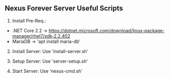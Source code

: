 ## Nexus Forever Server Useful Scripts

1) Install Pre-Req.:
 - .NET Core 2.2 -> https://dotnet.microsoft.com/download/linux-package-manager/rhel7/sdk-2.2.402
 - MariaDB -> 'apt install maria-db'

2) Install Server: Use 'install-server.sh'

3) Setup Server: Use 'server-setup.sh'

4) Start Server: Use 'nexus-cmd.sh'
